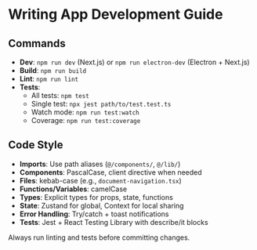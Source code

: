 # Writing App Development Guide

## Commands
- **Dev**: `npm run dev` (Next.js) or `npm run electron-dev` (Electron + Next.js)
- **Build**: `npm run build`
- **Lint**: `npm run lint`
- **Tests**: 
  - All tests: `npm test`
  - Single test: `npx jest path/to/test.test.ts`
  - Watch mode: `npm run test:watch`
  - Coverage: `npm run test:coverage`

## Code Style
- **Imports**: Use path aliases (`@/components/`, `@/lib/`)
- **Components**: PascalCase, client directive when needed
- **Files**: kebab-case (e.g., `document-navigation.tsx`)
- **Functions/Variables**: camelCase
- **Types**: Explicit types for props, state, functions
- **State**: Zustand for global, Context for local sharing
- **Error Handling**: Try/catch + toast notifications
- **Tests**: Jest + React Testing Library with describe/it blocks

Always run linting and tests before committing changes.